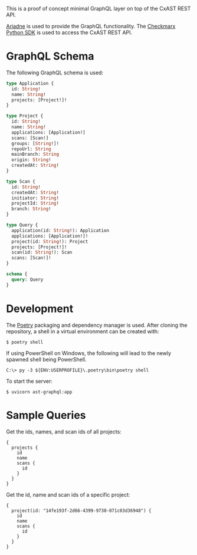 This is a proof of concept minimal GraphQL layer on top of the CxAST
REST API.

[Ariadne](https://ariadnegraphql.org/) is used to provide the GraphQL
functionality. The [Checkmarx Python
SDK](https://github.com/checkmarx-ts/checkmarx-python-sdk) is used to
access the CxAST REST API.

# GraphQL Schema

The following GraphQL schema is used:

```graphql
type Application {
  id: String!
  name: String!
  projects: [Project!]!
}

type Project {
  id: String!
  name: String!
  applications: [Application!]
  scans: [Scan!]
  groups: [String!]!
  repoUrl: String
  mainBranch: String
  origin: String!
  createdAt: String!
}

type Scan {
  id: String!
  createdAt: String!
  initiator: String!
  projectId: String!
  branch: String!
}

type Query {
  application(id: String!): Application
  applications: [Application!]!
  project(id: String!): Project
  projects: [Project!]!
  scan(id: String!): Scan
  scans: [Scan!]!
}

schema {
  query: Query
}
```

# Development

The [Poetry](https://https://python-poetry.org/) packaging and
dependency manager is used. After cloning the repository, a shell in a
virtual environment can be created with:

```
$ poetry shell
```

If using PowerShell on Windows, the following will lead to the newly
spawned shell being PowerShell.

```
C:\> py -3 ${ENV:USERPROFILE}\.poetry\bin\poetry shell
```

To start the server:

```
$ uvicorn ast-graphql:app
```

# Sample Queries

Get the ids, names, and scan ids of all projects:

```
{
  projects {
    id
    name
    scans {
      id
    }
  }
}
```

Get the id, name and scan ids of a specific project:

```
{
  project(id: "14fe193f-2d66-4399-9730-071c03d36948") {
    id
    name
    scans {
      id
    }
  }
}
```
